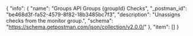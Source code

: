 {
  "info": {
    "name": "Groups API Groups {groupId} Checks",
    "_postman_id": "be468d3f-fa52-4579-8f82-18b3485bc7f3",
    "description": "Unassigns checks from the monitor group.",
    "schema": "https://schema.getpostman.com/json/collection/v2.0.0/"
  },
  "item": []
}
